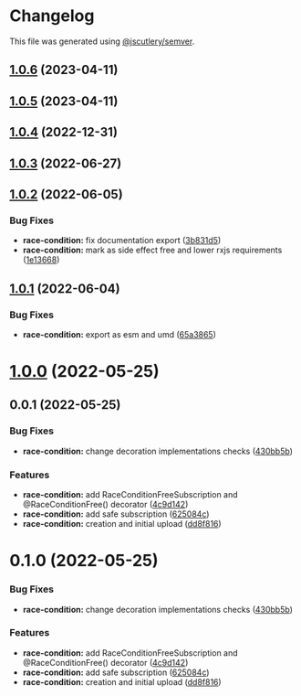 # Changelog

This file was generated using [@jscutlery/semver](https://github.com/jscutlery/semver).

## [1.0.6](https://github.com/RicardoJBarrios/kuoki/compare/race-condition-v1.0.5...race-condition-v1.0.6) (2023-04-11)



## [1.0.5](https://github.com/RicardoJBarrios/kuoki/compare/race-condition-v1.0.4...race-condition-v1.0.5) (2023-04-11)



## [1.0.4](https://github.com/RicardoJBarrios/kuoki/compare/race-condition-v1.0.3...race-condition-v1.0.4) (2022-12-31)



## [1.0.3](https://github.com/RicardoJBarrios/kuoki/compare/race-condition-v1.0.2...race-condition-v1.0.3) (2022-06-27)



## [1.0.2](https://github.com/RicardoJBarrios/kuoki/compare/race-condition-v1.0.1...race-condition-v1.0.2) (2022-06-05)


### Bug Fixes

* **race-condition:** fix documentation export ([3b831d5](https://github.com/RicardoJBarrios/kuoki/commit/3b831d531bf4874e26ebd768a87d11b910086451))
* **race-condition:** mark as side effect free and lower rxjs requirements ([1e13668](https://github.com/RicardoJBarrios/kuoki/commit/1e136685ab5e990bdef2f358f62d47d2b84c2250))



## [1.0.1](https://github.com/RicardoJBarrios/kuoki/compare/race-condition-v1.0.0...race-condition-v1.0.1) (2022-06-04)


### Bug Fixes

* **race-condition:** export as esm and umd ([65a3865](https://github.com/RicardoJBarrios/kuoki/commit/65a3865f3c7bd08ec7cd7666ef3114f8e84e49d4))



# [1.0.0](https://github.com/RicardoJBarrios/kuoki/compare/race-condition-v0.0.1...race-condition-v1.0.0) (2022-05-25)



## 0.0.1 (2022-05-25)


### Bug Fixes

* **race-condition:** change decoration implementations checks ([430bb5b](https://github.com/RicardoJBarrios/kuoki/commit/430bb5b0b7a2d8814325e049c287f352c25d1f3a))


### Features

* **race-condition:** add RaceConditionFreeSubscription and @RaceConditionFree() decorator ([4c9d142](https://github.com/RicardoJBarrios/kuoki/commit/4c9d1425ffafb478b59657b8d7d4d942754d3a4c))
* **race-condition:** add safe subscription ([625084c](https://github.com/RicardoJBarrios/kuoki/commit/625084c2de920c2daedb48a0c627e93604dc6813))
* **race-condition:** creation and initial upload ([dd8f816](https://github.com/RicardoJBarrios/kuoki/commit/dd8f81653f28f0ff7110e447f092fa48b31a57ba))



# 0.1.0 (2022-05-25)


### Bug Fixes

* **race-condition:** change decoration implementations checks ([430bb5b](https://github.com/RicardoJBarrios/kuoki/commit/430bb5b0b7a2d8814325e049c287f352c25d1f3a))


### Features

* **race-condition:** add RaceConditionFreeSubscription and @RaceConditionFree() decorator ([4c9d142](https://github.com/RicardoJBarrios/kuoki/commit/4c9d1425ffafb478b59657b8d7d4d942754d3a4c))
* **race-condition:** add safe subscription ([625084c](https://github.com/RicardoJBarrios/kuoki/commit/625084c2de920c2daedb48a0c627e93604dc6813))
* **race-condition:** creation and initial upload ([dd8f816](https://github.com/RicardoJBarrios/kuoki/commit/dd8f81653f28f0ff7110e447f092fa48b31a57ba))
